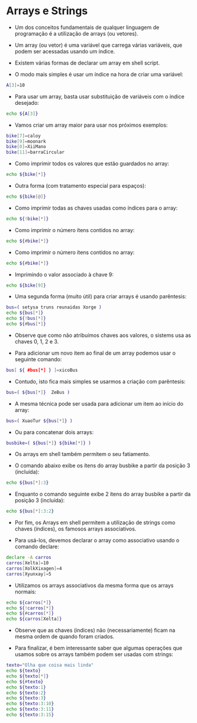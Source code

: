 # Arrays e Strings

* Um dos conceitos fundamentais de qualquer linguagem de programação é a utilização de arrays (ou vetores).

* Um array (ou vetor) é uma variável que carrega várias variáveis, que podem ser acessadas usando um índice.

* Existem várias formas de declarar um array em shell script.

* O modo mais simples é usar um índice na hora de criar uma variável:

```bash
A[3]=10
```

* Para usar um array, basta usar substituição de variáveis com o índice desejado:

```bash
echo ${A[3]}
```

* Vamos criar um array maior para usar nos próximos exemplos:

```bash
bike[7]=caloy
bike[9]=moonark
bike[0]=XiiMano
bike[11]=barraCircular
```

* Como imprimir todos os valores que estão guardados no array:

```bash
echo ${bike[*]}
```

* Outra forma (com tratamento especial para espaços):

```bash
echo ${bike[@]}
```

* Como imprimir todas as chaves usadas como índices para o array:

```bash
echo ${!bike[*]}
```

* Como imprimir o número ítens contidos no array:

```bash
echo ${#bike[*]}
```

* Como imprimir o número ítens contidos no array:

```bash
echo ${#bike[*]}
```

* Imprimindo o valor associado à chave 9:

```bash
echo ${bike[9]}
```

* Uma segunda forma (muito útil) para criar arrays é usando parêntesis:

```bash
bus=( setysa truns reunaidas Xorge )
echo ${bus[*]}
echo ${!bus[*]}
echo ${#bus[*]}
```

* Observe que como não atribuímos chaves aos valores, o sistems usa as chaves 0, 1, 2 e 3.

* Para adicionar um novo item ao final de um array podemos usar o seguinte comando:

```bash
bus[ ${ #bus[*] } ]=xicoBus
```

* Contudo, isto fica mais simples se usarmos a criação com parêntesis:

```bash
bus=( ${bus[*]}  ZeBus )
```

* A mesma técnica pode ser usada para adicionar um item ao início do array:

```bash
bus=( XuaoTur ${bus[*]} )
```

* Ou para concatenar dois arrays:

```bash
busbike=( ${bus[*]} ${bike[*]} )
```

* Os arrays em shell também permitem o seu fatiamento.

* O comando abaixo exibe os ítens do array busbike a partir da posição 3 (incluída):

```bash
echo ${bus[*]:3}
```

* Enquanto o comando seguinte exibe 2 ítens do array busbike a partir da posição 3 (incluída):

```bash
echo ${bus[*]:3:2}
```

* Por fim, os Arrays em shell permitem a utilização de strings como chaves (índices), os famosos arrays associativos.

* Para usá-los, devemos declarar o array como associativo usando o comando declare:

```bash
declare -A carros
carros[Xelta]=10
carros[XolkXixagen]=4
carros[Xyunxay]=5
```

* Utilizamos os arrays associativos da mesma forma que os arrays normais:

```bash
echo ${carros[*]}
echo ${!carros[*]}
echo ${#carros[*]}
echo ${carros[Xelta]}
```

* Observe que as chaves (índices) não (necessariamente) ficam na mesma ordem de quando foram criados.

* Para finalizar, é bem interessante saber que algumas operações que usamos sobre os arrays
também podem ser usadas com strings:

```bash
texto="Olha que coisa mais linda"
echo ${texto}
echo ${texto[*]}
echo ${#texto}
echo ${texto:1}
echo ${texto:2}
echo ${texto:3}
echo ${texto:3:10}
echo ${texto:3:11}
echo ${texto:3:15}
```
